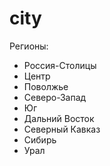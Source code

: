 # city

Регионы:
 - Россия-Столицы
 - Центр
 - Поволжье
 - Северо-Запад
 - Юг
 - Дальний Восток
 - Северный Кавказ
 - Сибирь
 - Урал